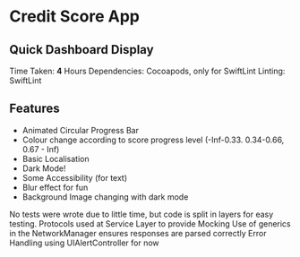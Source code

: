 # Credit Score App
## Quick Dashboard Display

Time Taken: **4** Hours
Dependencies: Cocoapods, only for SwiftLint
Linting: SwiftLint

## Features

- Animated Circular Progress Bar
- Colour change according to score progress level (-Inf-0.33. 0.34-0.66, 0.67 - Inf)
- Basic Localisation
- Dark Mode!
- Some Accessibility (for text)
- Blur effect for fun
- Background Image changing with dark mode

No tests were wrote due to little time, but code is split in layers for easy testing.
Protocols used at Service Layer to provide Mocking
Use of generics in the NetworkManager ensures responses are parsed correctly
Error Handling using UIAlertController for now
